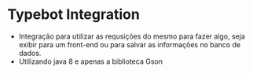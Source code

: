# Typebot Integration

- Integração para utilizar as requsições do mesmo para fazer algo, seja exibir para um front-end ou para salvar as informações no banco de dados.
- Utilizando java 8 e apenas a biblioteca Gson

